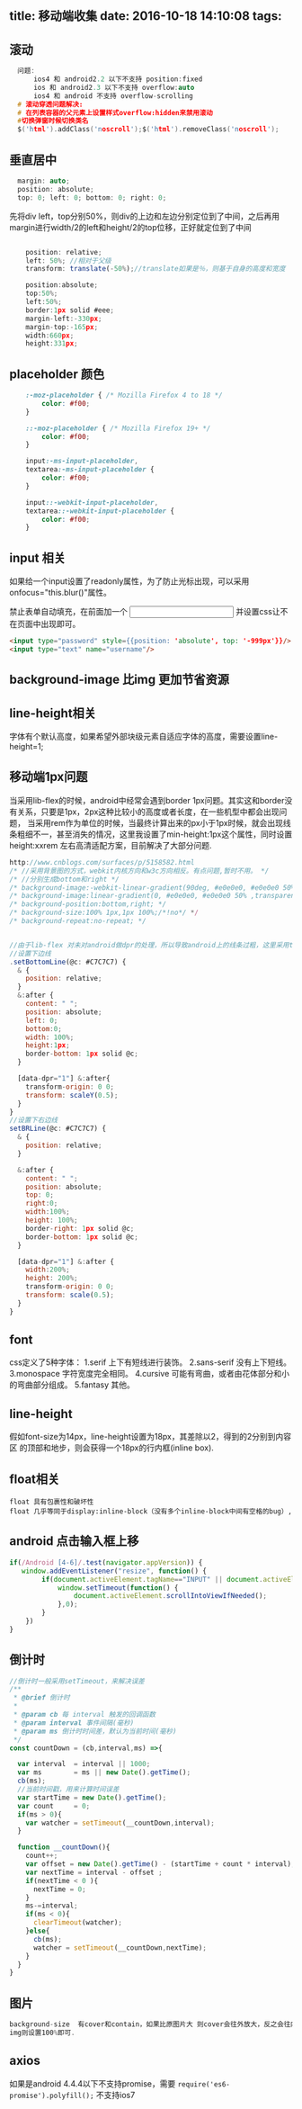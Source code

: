 title: 移动端收集
date: 2016-10-18 14:10:08
tags:
---


## 滚动
```c
  问题:
      ios4 和 android2.2 以下不支持 position:fixed
      ios 和 android2.3 以下不支持 overflow:auto
      ios4 和 android 不支持 overflow-scrolling
  # 滚动穿透问题解决:
  # 在列表容器的父元素上设置样式overflow:hidden来禁用滚动
  #切换弹窗时候切换类名
  $('html').addClass('noscroll');$('html').removeClass('noscroll');
```
## 垂直居中
```c
  margin: auto;
  position: absolute;
  top: 0; left: 0; bottom: 0; right: 0;
```
先将div left，top分别50%，则div的上边和左边分别定位到了中间，之后再用margin进行width/2的left和height/2的top位移，正好就定位到了中间


```js

    position: relative;
    left: 50%; //相对于父级
    transform: translate(-50%);//translate如果是％，则基于自身的高度和宽度
```


```c
    position:absolute;
    top:50%;
    left:50%;
    border:1px solid #eee;
    margin-left:-330px;
    margin-top:-165px;
    width:660px;
    height:331px;
```

## placeholder 颜色

```css
    :-moz-placeholder { /* Mozilla Firefox 4 to 18 */
        color: #f00;
    }

    ::-moz-placeholder { /* Mozilla Firefox 19+ */
        color: #f00;
    }

    input:-ms-input-placeholder,
    textarea:-ms-input-placeholder {
        color: #f00;
    }

    input::-webkit-input-placeholder,
    textarea::-webkit-input-placeholder {
        color: #f00;
    }
```

## input 相关
 如果给一个input设置了readonly属性，为了防止光标出现，可以采用onfocus="this.blur()"属性。

 禁止表单自动填充，在前面加一个 <input type="password"/> 并设置css让不在页面中出现即可。

```html
<input type="password" style={{position: 'absolute', top: '-999px'}}/>
<input type="text" name="username"/>
```


## background-image 比img 更加节省资源

##  line-height相关
字体有个默认高度，如果希望外部块级元素自适应字体的高度，需要设置line-height=1;



##  移动端1px问题
当采用lib-flex的时候，android中经常会遇到border 1px问题。其实这和border没有关系，只要是1px，2px这种比较小的高度或者长度，在一些机型中都会出现问题，
当采用rem作为单位的时候，当最终计算出来的px小于1px时候，就会出现线条粗细不一，甚至消失的情况，这里我设置了min-height:1px这个属性，同时设置height:xxrem
左右高清适配方案，目前解决了大部分问题.

```js
http://www.cnblogs.com/surfaces/p/5158582.html
/* //采用背景图的方式，webkit内核方向和w3c方向相反。有点问题,暂时不用。 */
/* //分别生成bottom和right */
/* background-image:-webkit-linear-gradient(90deg, #e0e0e0, #e0e0e0 50% ,transparent 50%),-webkit-linear-gradient(270deg, #e0e0e0, #e0e0e0 50% ,transparent 50%); */
/* background-image:linear-gradient(0, #e0e0e0, #e0e0e0 50% ,transparent 50%),linear-gradient(90deg, #e0e0e0, #e0e0e0 50% ,transparent 50%); */
/* background-position:bottom,right; */
/* background-size:100% 1px,1px 100%;/*!no*/ */
/* background-repeat:no-repeat; */


//由于lib-flex 对未对android做dpr的处理，所以导致android上的线条过粗，这里采用transform的方式将border缩放，形成1px的效果，目前缩放.5就可以满足视觉，主要用了一个less的mixin.
//设置下边线
.setBottomLine(@c: #C7C7C7) {
  & {
    position: relative;
  }
  &:after {
    content: " ";
    position: absolute;
    left: 0;
    bottom:0;
    width: 100%;
    height:1px;
    border-bottom: 1px solid @c;
  }

  [data-dpr="1"] &:after{
    transform-origin: 0 0;
    transform: scaleY(0.5);
  }
}
//设置下右边线
setBRLine(@c: #C7C7C7) {
  & {
    position: relative;
  }

  &:after {
    content: " ";
    position: absolute;
    top: 0;
    right:0;
    width:100%;
    height: 100%;
    border-right: 1px solid @c;
    border-bottom: 1px solid @c;
  }

  [data-dpr="1"] &:after {
    width:200%;
    height: 200%;
    transform-origin: 0 0;
    transform: scale(0.5);
  }
}
```



## font
css定义了5种字体：
1.serif 上下有短线进行装饰。
2.sans-serif 没有上下短线。
3.monospace 字符宽度完全相同。
4.cursive 可能有弯曲，或者由花体部分和小的弯曲部分组成。
5.fantasy 其他。


## line-height
假如font-size为14px，line-height设置为18px，其差除以2，得到的2分别到内容区
的顶部和地步，则会获得一个18px的行内框(inline box).

## float相关

```
float 具有包裹性和破坏性
float 几乎等同于display:inline-block（没有多个inline-block中间有空格的bug）,
```

## android 点击输入框上移

```js
if(/Android [4-6]/.test(navigator.appVersion)) {
   window.addEventListener("resize", function() {
        if(document.activeElement.tagName=="INPUT" || document.activeElement.tagName=="TEXTAREA") {
            window.setTimeout(function() {
                document.activeElement.scrollIntoViewIfNeeded();
            },0);
        }
    })
}
```


##  倒计时

```js
//倒计时一般采用setTimeout，来解决误差
/**
 * @brief 倒计时
 *
 * @param cb 每 interval 触发的回调函数
 * @param interval 事件间隔(毫秒)
 * @param ms 倒计时时间差，默认为当前时间(毫秒)
 */
const countDown = (cb,interval,ms) =>{

  var interval  = interval || 1000;
  var ms        = ms || new Date().getTime();
  cb(ms);
  //当前时间戳，用来计算时间误差
  var startTime = new Date().getTime();
  var count     = 0;
  if(ms > 0){
    var watcher = setTimeout(__countDown,interval);
  }

  function __countDown(){
    count++;
    var offset = new Date().getTime() - (startTime + count * interval);
    var nextTime = interval - offset ;
    if(nextTime < 0 ){
      nextTime = 0;
    }
    ms-=interval;
    if(ms < 0){
      clearTimeout(watcher);
    }else{
      cb(ms);
      watcher = setTimeout(__countDown,nextTime);
    }
  }
}

```


## 图片

```js
background-size  有cover和contain，如果比原图片大 则cover会往外放大，反之会往内缩小，
img则设置100%即可.


```


## axios

如果是android 4.4.4以下不支持promise，需要 `require('es6-promise').polyfill();`
不支持ios7



